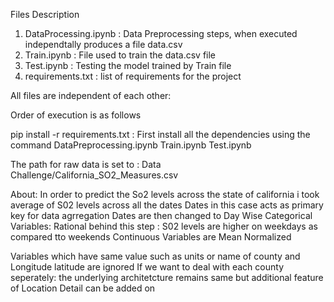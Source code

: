 Files Description

1) DataProcessing.ipynb : Data Preprocessing steps, when executed independtally produces a file data.csv
2) Train.ipynb : File used to train the data.csv file 
3) Test.ipynb : Testing the model trained by Train file
4) requirements.txt : list of requirements for the project


All files are independent of each other: 


Order of execution is as follows

pip install -r requirements.txt : First install all the dependencies using the command
DataPreprocessing.ipynb
Train.ipynb
Test.ipynb

The path for raw data is set to : Data Challenge/California_SO2_Measures.csv


About:
In order to predict the So2 levels across the state of california i took average of S02 levels across all the dates
Dates in this case acts as primary key for data agrregation
Dates are then changed to Day Wise Categorical Variables: Rational behind this step : S02 levels are higher on weekdays as compared tto weekends
Continuous Variables are Mean Normalized

Variables which have same value such as units or name of county and Longitude latitude are ignored
If we want to deal with each county seperately: the underlying architetcture remains same but additional feature of Location Detail can be added on